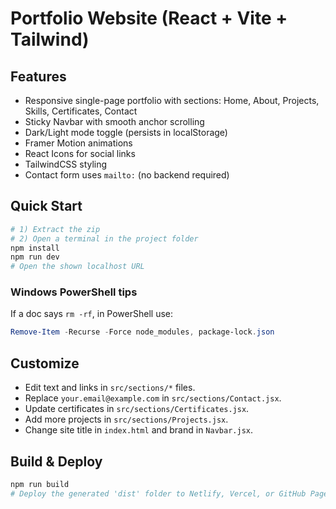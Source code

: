 # Portfolio Website (React + Vite + Tailwind)

## Features
- Responsive single-page portfolio with sections: Home, About, Projects, Skills, Certificates, Contact
- Sticky Navbar with smooth anchor scrolling
- Dark/Light mode toggle (persists in localStorage)
- Framer Motion animations
- React Icons for social links
- TailwindCSS styling
- Contact form uses `mailto:` (no backend required)

## Quick Start
```bash
# 1) Extract the zip
# 2) Open a terminal in the project folder
npm install
npm run dev
# Open the shown localhost URL
```

### Windows PowerShell tips
If a doc says `rm -rf`, in PowerShell use:
```powershell
Remove-Item -Recurse -Force node_modules, package-lock.json
```

## Customize
- Edit text and links in `src/sections/*` files.
- Replace `your.email@example.com` in `src/sections/Contact.jsx`.
- Update certificates in `src/sections/Certificates.jsx`.
- Add more projects in `src/sections/Projects.jsx`.
- Change site title in `index.html` and brand in `Navbar.jsx`.

## Build & Deploy
```bash
npm run build
# Deploy the generated 'dist' folder to Netlify, Vercel, or GitHub Pages.
```
